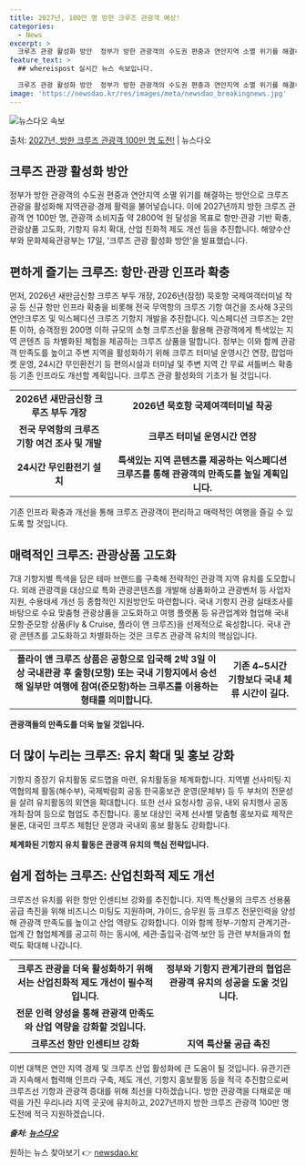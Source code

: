 ```yaml
---
title: 2027년, 100만 명 방한 크루즈 관광객 예상!
categories:
  - News
excerpt: >
  크루즈 관광 활성화 방안  정부가 방한 관광객의 수도권 편중과 연안지역 소멸 위기를 해결하는 방안으로 크루즈…
feature_text: >
  ## whereispost 실시간 뉴스 속보입니다.

  크루즈 관광 활성화 방안  정부가 방한 관광객의 수도권 편중과 연안지역 소멸 위기를 해결하는 방안으로 크루즈…
image: 'https://newsdao.kr/res/images/meta/newsdao_breakingnews.jpg'
---
```


![뉴스다오 속보](https://newsdao.kr/res/images/meta/newsdao_breakingnews.jpg)

<p>출처: <a href="https://newsdao.kr/4276" rel="dofollow">2027년, 방한 크루즈 관광객 100만 명 도전!</a> | 뉴스다오</p>

<h2 data-ke-size="size26">크루즈 관광 활성화 방안</h2>
<p data-ke-size="size16">정부가 방한 관광객의 수도권 편중과 연안지역 소멸 위기를 해결하는 방안으로 크루즈 관광을 활성화해 지역관광·경제 활력을 불어넣습니다. 이에 2027년까지 방한 크루즈 관광객 연 100만 명, 관광객 소비지출 약 2800억 원 달성을 목표로 항만·관광 기반 확충, 관광상품 고도화, 기항지 유치 확대, 산업 친화적 제도 개선 등을 추진합니다. 해양수산부와 문화체육관광부는 17일, '크루즈 관광 활성화 방안'을 발표했습니다.</p>

<h2 data-ke-size="size24">편하게 즐기는 크루즈: 항만·관광 인프라 확충</h2>
<p data-ke-size="size16">먼저, 2026년 새만금신항 크루즈 부두 개장, 2026년(잠정) 묵호항 국제여객터미널 착공 등 신규 항만 인프라 확충을 비롯해 전국 무역항의 크루즈 기항 여건을 조사해 3곳의 연안크루즈 및 익스페디션 크루즈 기항지 개발을 추진합니다. 익스페디션 크루즈는 2만 톤 이하, 승객정원 200명 이하 규모의 소형 크루즈선을 활용해 관광객에게 특색있는 지역 콘텐츠 등 차별화된 체험을 제공하는 크루즈 상품을 말합니다. 정부는 이와 함께 관광객 만족도를 높이고 주변 지역을 활성화하기 위해 크루즈 터미널 운영시간 연장, 팝업마켓 운영, 24시간 무인환전기 등 편의시설과 터미널 및 주변 지역 간 무료 셔틀버스 확충 등 기존 인프라도 개선할 계획입니다. 크루즈 관광 활성화의 기초가 될 것입니다.</p>

<table>
	<tr>
		<td style="text-align: center; height: 17px;"><b>2026년 새만금신항 크루즈 부두 개장</b></td>
		<td style="text-align: center; height: 17px;"><b>2026년 묵호항 국제여객터미널 착공</b></td>
	</tr>
	<tr>
		<td style="text-align: center; height: 17px;"><b>전국 무역항의 크루즈 기항 여건 조사 및 개발</b></td>
		<td style="text-align: center; height: 17px;"><b>크루즈 터미널 운영시간 연장</b></td>
	</tr>
	<tr>
		<td style="text-align: center; height: 17px;"><b>24시간 무인환전기 설치</b></td>
		<td style="text-align: center; height: 17px;"><b>특색있는 지역 콘텐츠를 제공하는 익스페디션 크루즈를 통해 관광객의 만족도를 높일 계획입니다.</b></td>
	</tr>
</table>

<p data-ke-size="size16">기존 인프라 확충과 개선을 통해 크루즈 관광객이 편리하고 매력적인 여행을 즐길 수 있도록 할 것입니다.</p>

<h2 data-ke-size="size24">매력적인 크루즈: 관광상품 고도화</h2>
<p data-ke-size="size16">7대 기항지별 특색을 담은 테마 브랜드를 구축해 전략적인 관광객 지역 유치를 도모합니다. 외래 관광객을 대상으로 특화 관광콘텐츠를 개발해 상품화하고 관광벤처 등 사업자 지원, 수용태세 개선 등 종합적인 지원방안도 마련합니다. 국내 기항지 관광 실태조사를 바탕으로 수요 맞춤형 관광상품을 고도화하고 여행 플랫폼 등 유관업계와 협업해 국내 모항·준모항 상품(Fly & Cruise, 플라이 앤 크루즈)을 선제적으로 육성합니다. 국내 관광 콘텐츠를 고도화하고 차별화하는 것은 크루즈 관광객 유치의 핵심입니다.</p>

<table>
	<tr>
		<td style="text-align: center; height: 17px;"><b>플라이 앤 크루즈 상품은 공항으로 입국해 2박 3일 이상 국내관광 후 출항(모항) 또는 국내 기항지에서 승선해 일부만 여행에 참여(준모항)하는 크루즈를 이용하는 형태를 의미합니다.</b></td>
		<td style="text-align: center; height: 17px;"><b>기존 4~5시간 기항보다 국내 체류 시간이 길다.</b></td>
	</tr>
</table>

<p data-ke-size="size16"><b>관광객들의 만족도를 더욱 높일 것입니다.</b></p>

<h2 data-ke-size="size24">더 많이 누리는 크루즈: 유치 확대 및 홍보 강화</h2>
<p data-ke-size="size16">기항지 중장기 유치활동 로드맵을 마련, 유치활동을 체계화합니다. 지역별 선사미팅·지역협의체 활동(해수부), 국제박람회 공동 한국홍보관 운영(문체부) 등 두 부처의 전문성을 살려 유치활동의 외연을 확대합니다. 또한 선사 요청사항 공유, 내외 유치행사 공동 개최·참여 등으로 협업도 추진합니다. 홍보 대상인 국제 선사별 맞춤형 홍보자료 제작은 물론, 대국민 크루즈 체험단 운영과 국내외 홍보 활동도 강화합니다.</p>

<p data-ke-size="size16"><b>체계화된 기항지 유치 활동은 관광객 유치의 핵심 전략입니다. </b></p>

<h2 data-ke-size="size24">쉽게 접하는 크루즈: 산업친화적 제도 개선</h2>
<p data-ke-size="size16">크루즈선 유치를 위한 항만 인센티브 강화를 추진합니다. 지역 특산물의 크루즈 선용품 공급 촉진을 위해 비즈니스 미팅도 지원하며, 가이드, 승무원 등 크루즈 전문인력을 양성해 관광객 만족도를 높이고 산업 역량도 강화합니다. 이와 함께 정부-기항지 관계기관-업계 간 협업체계를 공고히 하는 동시에, 세관·출입국·검역·보안 등 관련 부처들과의 협력도 확대해 나갑니다.</p>

<table>
	<tr>
		<td style="text-align: center; height: 17px;"><b>크루즈 관광을 더욱 활성화하기 위해서는 산업친화적 제도 개선이 필수적입니다.</b></td>
		<td style="text-align: center; height: 17px;"><b>정부와 기항지 관계기관의 협업은 관광객 유치의 성공을 도울 것입니다.</b></td>
	</tr>
	<tr>
		<td style="text-align: center; height: 17px;"><b>전문 인력 양성을 통해 관광객 만족도와 산업 역량을 강화할 것입니다.</b></td>
	</tr>
	<tr>
		<td style="text-align: center; height: 17px;"><b>크루즈선 항만 인센티브 강화</b></td>
		<td style="text-align: center; height: 17px;"><b>지역 특산물 공급 촉진</b></td>
	</tr>
</table>

<p data-ke-size="size16">이번 대책은 연안 지역 경제 및 크루즈 산업 활성화에 큰 도움이 될 것입니다. 유관기관과 지속해서 협력해 인프라 구축, 제도 개선, 기항지 홍보활동 등을 적극 추진함으로써 크루즈선 기항과 관광객 증대를 위해 최선을 다하겠습니다. 방한 관광객을 다채로운 매력을 가진 우리나라 지역 곳곳에 유치하고, 2027년까지 방한 크루즈 관광객 100만 명 도전에 적극 지원하겠습니다.</p>

<p data-ke-size="size16"><b><i>출처: <a href="https://newsdao.kr/4276">뉴스다오</a></i></b></p> 

원하는 뉴스 찾아보기 👉 <a href="https://newsdao.kr" rel="dofollow">newsdao.kr</a>


